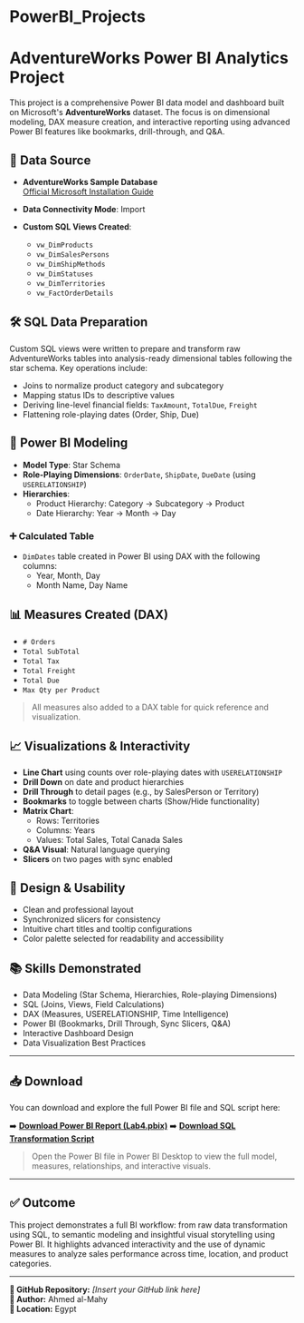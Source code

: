 # PowerBI_Projects
# AdventureWorks Power BI Analytics Project

This project is a comprehensive Power BI data model and dashboard built on Microsoft's **AdventureWorks** dataset. The focus is on dimensional modeling, DAX measure creation, and interactive reporting using advanced Power BI features like bookmarks, drill-through, and Q&A.

## 📁 Data Source

- **AdventureWorks Sample Database**  
  [Official Microsoft Installation Guide](https://docs.microsoft.com/en-us/sql/samples/adventureworks-install-configure?view=sql-server-ver15&tabs=ssms)

- **Data Connectivity Mode**: Import

- **Custom SQL Views Created**:
  - `vw_DimProducts`
  - `vw_DimSalesPersons`
  - `vw_DimShipMethods`
  - `vw_DimStatuses`
  - `vw_DimTerritories`
  - `vw_FactOrderDetails`

## 🛠 SQL Data Preparation

Custom SQL views were written to prepare and transform raw AdventureWorks tables into analysis-ready dimensional tables following the star schema. Key operations include:

- Joins to normalize product category and subcategory
- Mapping status IDs to descriptive values
- Deriving line-level financial fields: `TaxAmount`, `TotalDue`, `Freight`
- Flattening role-playing dates (Order, Ship, Due)

## 🧠 Power BI Modeling

- **Model Type**: Star Schema
- **Role-Playing Dimensions**: `OrderDate`, `ShipDate`, `DueDate` (using `USERELATIONSHIP`)
- **Hierarchies**:
  - Product Hierarchy: Category → Subcategory → Product
  - Date Hierarchy: Year → Month → Day

### ➕ Calculated Table

- `DimDates` table created in Power BI using DAX with the following columns:
  - Year, Month, Day
  - Month Name, Day Name

## 📊 Measures Created (DAX)

- `# Orders`
- `Total SubTotal`
- `Total Tax`
- `Total Freight`
- `Total Due`
- `Max Qty per Product`

> All measures also added to a DAX table for quick reference and visualization.

## 📈 Visualizations & Interactivity

- **Line Chart** using counts over role-playing dates with `USERELATIONSHIP`
- **Drill Down** on date and product hierarchies
- **Drill Through** to detail pages (e.g., by SalesPerson or Territory)
- **Bookmarks** to toggle between charts (Show/Hide functionality)
- **Matrix Chart**:  
  - Rows: Territories  
  - Columns: Years  
  - Values: Total Sales, Total Canada Sales
- **Q&A Visual**: Natural language querying
- **Slicers** on two pages with sync enabled

## 🎨 Design & Usability

- Clean and professional layout
- Synchronized slicers for consistency
- Intuitive chart titles and tooltip configurations
- Color palette selected for readability and accessibility

## 📚 Skills Demonstrated

- Data Modeling (Star Schema, Hierarchies, Role-playing Dimensions)
- SQL (Joins, Views, Field Calculations)
- DAX (Measures, USERELATIONSHIP, Time Intelligence)
- Power BI (Bookmarks, Drill Through, Sync Slicers, Q&A)
- Interactive Dashboard Design
- Data Visualization Best Practices

---
## 📥 Download

You can download and explore the full Power BI file and SQL script here:


➡️ <a href="https://github.com/Ahmed-Almahey/PowerBI_Projects/raw/main/adventureworks-report/Lab4.pbix" download>**Download Power BI Report (Lab4.pbix)**</a> 
➡️ **[Download SQL Transformation Script](https://github.com/Ahmed-Almahey/PowerBI_Projects/raw/main/adventureworks-report/SQL_Data_Transformation.sql)**

> Open the Power BI file in Power BI Desktop to view the full model, measures, relationships, and interactive visuals.

---

## ✅ Outcome

This project demonstrates a full BI workflow: from raw data transformation using SQL, to semantic modeling and insightful visual storytelling using Power BI. It highlights advanced interactivity and the use of dynamic measures to analyze sales performance across time, location, and product categories.

---

**🔗 GitHub Repository:** _[Insert your GitHub link here]_  
**🧾 Author:** Ahmed al-Mahy  
**📌 Location:** Egypt  
